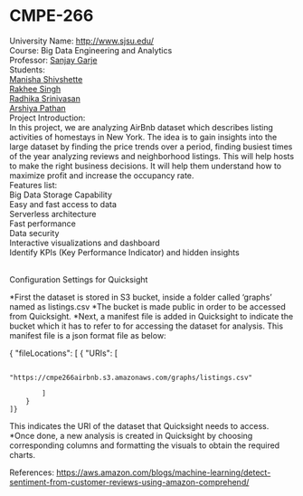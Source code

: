 # CMPE-266

University Name: http://www.sjsu.edu/   
Course: Big Data Engineering and Analytics   
Professor: [Sanjay Garje](https://www.linkedin.com/in/sanjaygarje/)  
Students:  
[Manisha Shivshette](https://www.linkedin.com/in/manisha-shivshette-94632a136/)  
[Rakhee Singh](https://www.linkedin.com/in/rakhee-singh-51186954/)  
[Radhika Srinivasan](https://www.linkedin.com/in/radhikas08/)   
[Arshiya Pathan](https://www.linkedin.com/in/arshiya-pathan/)  
Project Introduction:  
In this project, we are analyzing AirBnb dataset which describes listing activities of homestays in New York. The idea is to gain insights into the large dataset by finding the price trends over a period, finding busiest times of the year analyzing reviews and neighborhood listings. This will help hosts to make the right business decisions. It will help them understand how to maximize profit and increase the occupancy rate.   
Features list: <br>
Big Data Storage Capability<br>
Easy and fast access to data <br>
Serverless architecture <br>
Fast performance<br>
Data security<br>
Interactive visualizations and dashboard <br>
Identify KPIs (Key Performance Indicator) and hidden insights<br>


<br>
Configuration Settings for Quicksight

*First the dataset is stored in S3 bucket, inside a folder called ‘graphs’ named as listings.csv
*The bucket is made public in order to be accessed from Quicksight.
*Next, a manifest file is added in Quicksight to indicate the bucket which it has to refer to for accessing the dataset for analysis. This manifest file is a json format file as below:

{
    "fileLocations": [
        {
            "URIs": [

                "https://cmpe266airbnb.s3.amazonaws.com/graphs/listings.csv"

            ]
        }
    ]}

This indicates the URI of the dataset that Quicksight needs to access.
*Once done, a new analysis is created in Quicksight by choosing corresponding columns and formatting the visuals to obtain the required charts.






References:
https://aws.amazon.com/blogs/machine-learning/detect-sentiment-from-customer-reviews-using-amazon-comprehend/

